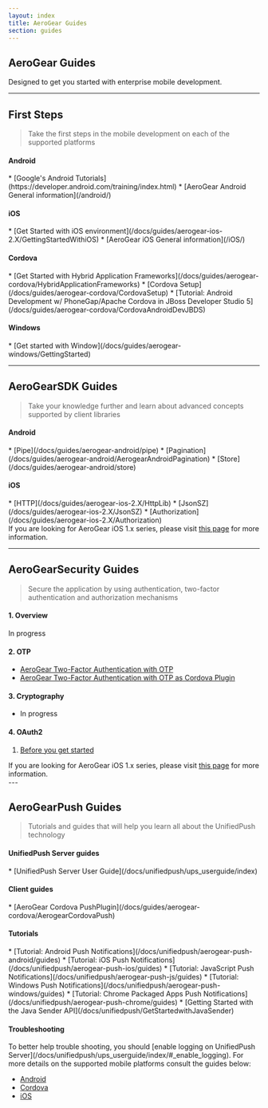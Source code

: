 ```yaml
---
layout: index
title: AeroGear Guides
section: guides
---
```



<h2 class="section-header" id="overview">AeroGear Guides</h2>
Designed to get you started with enterprise mobile development.

---

<h2 class="section-header" id="first-steps"><i class="fa fa-graduation-cap"></i> First Steps</h2>

> Take the first steps in the mobile development on each of the supported platforms

<h4 id="coreAndroid">Android</h4>
* [Google's Android Tutorials](https://developer.android.com/training/index.html)
* [AeroGear Android General information](/android/)

<h4 id="coreAndroid">iOS</h4>
* [Get Started with iOS environment](/docs/guides/aerogear-ios-2.X/GettingStartedWithiOS)
* [AeroGear iOS General information](/iOS/)

<h4 id="coreCordova">Cordova</h4>
* [Get Started with Hybrid Application Frameworks](/docs/guides/aerogear-cordova/HybridApplicationFrameworks)
* [Cordova Setup](/docs/guides/aerogear-cordova/CordovaSetup)
* [Tutorial: Android Development w/ PhoneGap/Apache Cordova in JBoss Developer Studio 5](/docs/guides/aerogear-cordova/CordovaAndroidDevJBDS)

<h4 id="coreWindows">Windows</h4>
* [Get started with Window](/docs/guides/aerogear-windows/GettingStarted)


---

<h2 class="section-header" id="core"><i class="fa fa-rocket"></i> AeroGear<strong>SDK</strong> Guides</h2>

> Take your knowledge further and learn about advanced concepts supported by client libraries

<h4 id="coreAndroid">Android</h4>
* [Pipe](/docs/guides/aerogear-android/pipe)
* [Pagination](/docs/guides/aerogear-android/AerogearAndroidPagination)
* [Store](/docs/guides/aerogear-android/store)

<h4 id="coreIOS1">iOS</h4>
* [HTTP](/docs/guides/aerogear-ios-2.X/HttpLib)
* [JsonSZ](/docs/guides/aerogear-ios-2.X/JsonSZ)
* [Authorization](/docs/guides/aerogear-ios-2.X/Authorization)

<div class="alert alert-info" role="alert">If you are looking for AeroGear iOS 1.x series, please visit <a href="/docs/guides/aerogear-ios/">this page</a> for more information.</div>

---

<h2 class="section-header" id="security"><i class="fa fa-shield"></i> AeroGear<strong>Security</strong> Guides</h2>

> Secure the application by using authentication, two-factor authentication and authorization mechanisms

#### 1. Overview

In progress

#### 2. OTP
* [AeroGear Two-Factor Authentication with OTP](/docs/guides/AeroGear-OTP)
* [AeroGear Two-Factor Authentication with OTP as Cordova Plugin](/docs/guides/aerogear-cordova/AerogearCordovaOTP)

#### 3. Cryptography

* In progress

#### 4. OAuth2

  1. [Before you get started](/docs/guides/security/oauth2)

<div class="alert alert-info" role="alert">If you are looking for AeroGear iOS 1.x series, please visit <a href="/docs/guides/aerogear-ios/">this page</a> for more information.</div>
---

<h2 class="section-header" id="push"><i class="fa fa-paper-plane"></i> AeroGear<strong>Push</strong> Guides</h2>

> Tutorials and guides that will help you learn all about the UnifiedPush technology

<h4 id="unifiedPush">UnifiedPush Server guides</h4>
* [UnifiedPush Server User Guide](/docs/unifiedpush/ups_userguide/index)

<h4 id="pushClientGuides">Client guides</h4>
* [AeroGear Cordova PushPlugin](/docs/guides/aerogear-cordova/AerogearCordovaPush)

<h4 id="pushTutorials">Tutorials</h4>
* [Tutorial: Android Push Notifications](/docs/unifiedpush/aerogear-push-android/guides)
* [Tutorial: iOS Push Notifications](/docs/unifiedpush/aerogear-push-ios/guides)
* [Tutorial: JavaScript Push Notifications](/docs/unifiedpush/aerogear-push-js/guides)
* [Tutorial: Windows Push Notifications](/docs/unifiedpush/aerogear-push-windows/guides)
* [Tutorial: Chrome Packaged Apps Push Notifications](/docs/unifiedpush/aerogear-push-chrome/guides)
* [Getting Started with the Java Sender API](/docs/unifiedpush/GetStartedwithJavaSender)

<h4 id="pushTroubleshooting">Troubleshooting</h4>
To better help trouble shooting, you should [enable logging on UnifiedPush Server](/docs/unifiedpush/ups_userguide/index/#_enable_logging).
For more details on the supported mobile platforms consult the guides below:

* [Android](/docs/unifiedpush/aerogear-push-android/guides/#_android_troubleshooting)
* [Cordova](/docs/unifiedpush/aerogear-push-cordova/troubleshooting)
* [iOS](/docs/unifiedpush/aerogear-push-ios/guides/#_ios_troubleshooting)

